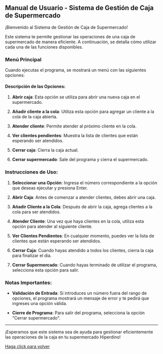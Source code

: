 ## Manual de Usuario - Sistema de Gestión de Caja de Supermercado

¡Bienvenido al Sistema de Gestión de Caja de Supermercado!

Este sistema te permite gestionar las operaciones de una caja de supermercado de manera eficiente. A continuación, se detalla cómo utilizar cada una de las funciones disponibles.

### Menú Principal

Cuando ejecutas el programa, se mostrará un menú con las siguientes opciones:

#### Descripción de las Opciones:

1. **Abrir caja**: Esta opción se utiliza para abrir una nueva caja en el supermercado.

2. **Añadir cliente a la cola**: Utiliza esta opción para agregar un cliente a la cola de la caja abierta.

3. **Atender cliente**: Permite atender al próximo cliente en la cola.

4. **Ver clientes pendientes**: Muestra la lista de clientes que están esperando ser atendidos.

5. **Cerrar caja**: Cierra la caja actual.

0. **Cerrar supermercado**: Sale del programa y cierra el supermercado.

### Instrucciones de Uso:

1. **Seleccionar una Opción**: Ingresa el número correspondiente a la opción que deseas ejecutar y presiona Enter.

2. **Abrir Caja**: Antes de comenzar a atender clientes, debes abrir una caja.

3. **Añadir Cliente a la Cola**: Después de abrir la caja, agrega clientes a la cola para ser atendidos.

4. **Atender Cliente**: Una vez que haya clientes en la cola, utiliza esta opción para atender al siguiente cliente.

5. **Ver Clientes Pendientes**: En cualquier momento, puedes ver la lista de clientes que están esperando ser atendidos.

6. **Cerrar Caja**: Cuando hayas atendido a todos los clientes, cierra la caja para finalizar el día.

7. **Cerrar Supermercado**: Cuando hayas terminado de utilizar el programa, selecciona esta opción para salir.

### Notas Importantes:

- **Validación de Entrada**: Si introduces un número fuera del rango de opciones, el programa mostrará un mensaje de error y te pedirá que ingreses una opción válida.

- **Cierre de Programa**: Para salir del programa, selecciona la opción "Cerrar supermercado".

---

¡Esperamos que este sistema sea de ayuda para gestionar eficientemente las operaciones de la caja en tu supermercado Hiperdino!

[Haga click para volver ](../README.md)

